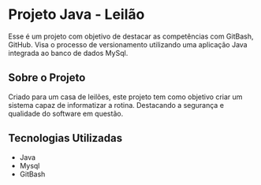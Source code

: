 # Projeto Java - Leilão
Esse é um projeto com objetivo de destacar as competências com GitBash, GitHub. Visa o processo de versionamento utilizando uma aplicação Java integrada ao banco de dados MySql.

## Sobre o Projeto
Criado para um casa de leilões, este projeto tem como objetivo criar um sistema capaz de informatizar a rotina. Destacando a segurança e qualidade do software em questão.

## Tecnologias Utilizadas
- Java
- Mysql
- GitBash  


